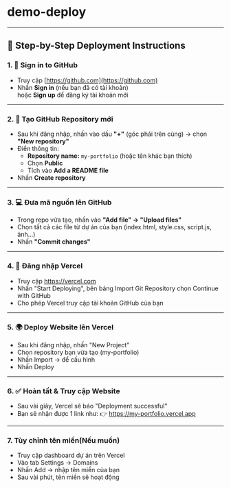 # demo-deploy
---
## 🚀 Step-by-Step Deployment Instructions

### 1. 🔑 Sign in to GitHub
- Truy cập [https://github.com](https://github.com)
- Nhấn **Sign in** (nếu bạn đã có tài khoản)  
  hoặc **Sign up** để đăng ký tài khoản mới

---

### 2. 📁 Tạo GitHub Repository mới
- Sau khi đăng nhập, nhấn vào dấu **"+"** (góc phải trên cùng) → chọn **"New repository"**
- Điền thông tin:
  - **Repository name:** `my-portfolio` (hoặc tên khác bạn thích)
  - Chọn **Public**
  - Tích vào **Add a README file**
- Nhấn **Create repository**

---

### 3. 💻 Đưa mã nguồn lên GitHub
- Trong repo vừa tạo, nhấn vào **"Add file" → "Upload files"**
- Chọn tất cả các file từ dự án của bạn (index.html, style.css, script.js, ảnh...)
- Nhấn **"Commit changes"**

---

### 4. 🔗 Đăng nhập Vercel
- Truy cập https://vercel.com
- Nhấn "Start Deploying", bên bảng Import Git Repository chọn Continue with GitHub
- Cho phép Vercel truy cập tài khoản GitHub của bạn

---

### 5. 🌍 Deploy Website lên Vercel
- Sau khi đăng nhập, nhấn "New Project"
- Chọn repository bạn vừa tạo (my-portfolio)
- Nhấn Import → để cấu hình
- Nhấn Deploy

---

### 6. ✅ Hoàn tất & Truy cập Website
- Sau vài giây, Vercel sẽ báo "Deployment successful"
- Bạn sẽ nhận được 1 link như: 👉 https://my-portfolio.vercel.app

---

### 7. Tùy chỉnh tên miền(Nếu muốn)
- Truy cập dashboard dự án trên Vercel
- Vào tab Settings → Domains
- Nhấn Add → nhập tên miền của bạn
- Sau vài phút, tên miền sẽ hoạt động
